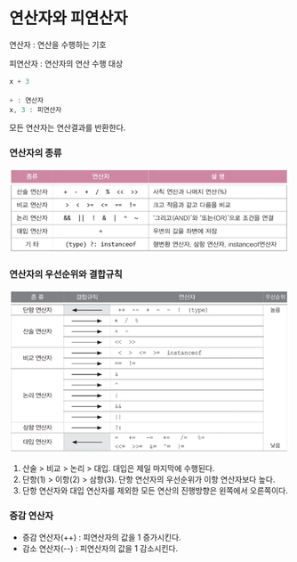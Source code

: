 # 연산자와 피연산자

연산자 : 연산을 수행하는 기호

피연산자 : 연산자의 연산 수행 대상

```java
x + 3
        
+ : 연산자
x, 3 : 피연산자
```
모든 연산자는 연산결과를 반환한다.

### 연산자의 종류
![img.png](../연산자%20종류/img.png)

### 연산자의 우선순위와 결합규칙
![img.png](../우선순위와%20결합규칙/img.png)
1. 산술 > 비교 > 논리 > 대입. 대입은 제일 마지막에 수행된다.
2. 단항(1) > 이항(2) > 삼항(3). 단항 연산자의 우선순위가 이항 연산자보다 높다.
3. 단항 연산자와 대입 연산자를 제외한 모든 연산의 진행방향은 왼쪽에서 오른쪽이다.

### 증감 연산자
- 증감 연산자(++) : 피연산자의 값을 1 증가시킨다.
- 감소 연산자(--) : 피연산자의 값을 1 감소시킨다.

